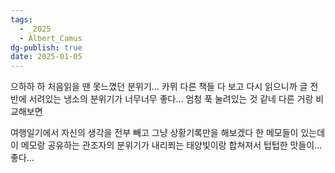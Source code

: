 ```yaml
---
tags:
  - _2025
  - Albert_Camus
dg-publish: true
date: 2025-01-05
---
```

으하하 하 처음읽을 땐 못느꼈던 분위기… 카뮈 다른 책들 다 보고 다시 읽으니까 글 전반에 서려있는 냉소의 분위기가 너무너무 좋다… 엄청 푹 눌려있는 것 같네 다른 거랑 비교해보면

여행일기에서 자신의 생각을 전부 빼고 그냥 상황기록만을 해보겠다 한 메모들이 있는데 이 메모랑 공유하는 관조자의 분위기가 내리쬐는 태양빛이랑 합쳐져서 텁텁한 맛들이… 좋다…